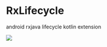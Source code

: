 # RxLifecycle
android rxjava lifecycle kotlin extension

[![](https://jitpack.io/v/caoddx/RxLifecycle.svg)](https://jitpack.io/#caoddx/RxLifecycle)